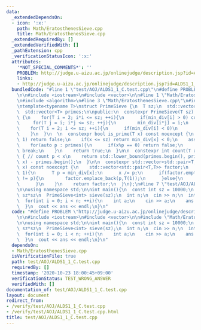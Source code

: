 ```yaml
---
data:
  _extendedDependsOn:
  - icon: ':x:'
    path: Math/EratosthenesSieve.cpp
    title: Math/EratosthenesSieve.cpp
  _extendedRequiredBy: []
  _extendedVerifiedWith: []
  _pathExtension: cpp
  _verificationStatusIcon: ':x:'
  attributes:
    '*NOT_SPECIAL_COMMENTS*': ''
    PROBLEM: http://judge.u-aizu.ac.jp/onlinejudge/description.jsp?id=ALDS1_1_C&lang=ja
    links:
    - http://judge.u-aizu.ac.jp/onlinejudge/description.jsp?id=ALDS1_1_C&lang=ja
  bundledCode: "#line 1 \"test/AOJ/ALDS1_1_C.test.cpp\"\n#define PROBLEM \"http://judge.u-aizu.ac.jp/onlinejudge/description.jsp?id=ALDS1_1_C&lang=ja\"\
    \n\n#include <iostream>\n#include <vector>\n\n#line 1 \"Math/EratosthenesSieve.cpp\"\
    \n#include <algorithm>\n#line 3 \"Math/EratosthenesSieve.cpp\"\n#include <utility>\n\
    \ntemplate<typename T>\nstruct PrimeSieve {\n  T sz;\n  std::vector<T> min_div;\n\
    \  std::vector<T> primes;\n\npublic:\n  constexpr PrimeSieve(T sz) : sz(sz), min_div(sz+1,-1)\
    \ {\n    for(T i = 2; i*i <= sz; ++i){\n      if(min_div[i] > 0) continue;\n \
    \     for(T j = i; i*j <= sz; ++j){\n        min_div[i*j] = i;\n      }\n    }\n\
    \    for(T i = 2; i <= sz; ++i){\n      if(min_div[i] < 0)\n        primes.emplace_back(i);\n\
    \    }\n  }\n  \n  constexpr bool is_prime(T x) const noexcept {\n    if(x <=\
    \ 1) return false;\n    if(x <= sz) return min_div[x] < 0;\n    assert(x <= sz*sz);\n\
    \    for(auto p : primes){\n      if(x%p == 0) return false;\n      if(p*p > x)\
    \ break;\n    }\n    return true;\n  }\n\n  constexpr int count(T x) const noexcept\
    \ { // count p < x\n    return std::lower_bound(primes.begin(), primes.end(),\
    \ x) - primes.begin();\n  }\n\n  constexpr std::vector<std::pair<T,T>> factorize(T\
    \ x) const noexcept {\n    std::vector<std::pair<T,T>> factor;\n    while(x >\
    \ 1){\n      T p = min_div[x];\n      x /= p;\n      if(factor.empty() or factor.back().first\
    \ != p){\n        factor.emplace_back(p,T(1));\n      }else{\n        ++factor.back().second;\n\
    \      }\n    }\n    return factor;\n  }\n};\n#line 7 \"test/AOJ/ALDS1_1_C.test.cpp\"\
    \n\nusing namespace std;\n\nint main(){\n  const int sz = 10000;\n  // max_a <=\
    \ sz*sz\n  PrimeSieve<int> sieve(sz);\n  int n;\n  cin >> n;\n  int ans = 0;\n\
    \  for(int i = 0; i < n; ++i){\n    int a;\n    cin >> a;\n    ans += sieve.is_prime(a);\n\
    \  }\n  cout << ans << endl;\n}\n"
  code: "#define PROBLEM \"http://judge.u-aizu.ac.jp/onlinejudge/description.jsp?id=ALDS1_1_C&lang=ja\"\
    \n\n#include <iostream>\n#include <vector>\n\n#include \"Math/EratosthenesSieve.cpp\"\
    \n\nusing namespace std;\n\nint main(){\n  const int sz = 10000;\n  // max_a <=\
    \ sz*sz\n  PrimeSieve<int> sieve(sz);\n  int n;\n  cin >> n;\n  int ans = 0;\n\
    \  for(int i = 0; i < n; ++i){\n    int a;\n    cin >> a;\n    ans += sieve.is_prime(a);\n\
    \  }\n  cout << ans << endl;\n}\n"
  dependsOn:
  - Math/EratosthenesSieve.cpp
  isVerificationFile: true
  path: test/AOJ/ALDS1_1_C.test.cpp
  requiredBy: []
  timestamp: '2020-10-23 18:00:45+09:00'
  verificationStatus: TEST_WRONG_ANSWER
  verifiedWith: []
documentation_of: test/AOJ/ALDS1_1_C.test.cpp
layout: document
redirect_from:
- /verify/test/AOJ/ALDS1_1_C.test.cpp
- /verify/test/AOJ/ALDS1_1_C.test.cpp.html
title: test/AOJ/ALDS1_1_C.test.cpp
---
```

